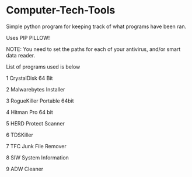 # Computer-Tech-Tools
Simple python program for keeping track of what programs have been ran.

Uses PIP PILLOW!

NOTE:
You need to set the paths for each of your antivirus, and/or smart data reader.

List of programs used is below

1 CrystalDisk 64 Bit

2 Malwarebytes Installer

3 RogueKiller Portable 64bit

4 Hitman Pro 64 bit

5 HERD Protect Scanner

6 TDSKiller

7 TFC Junk File Remover

8 SIW System Information

9 ADW Cleaner
